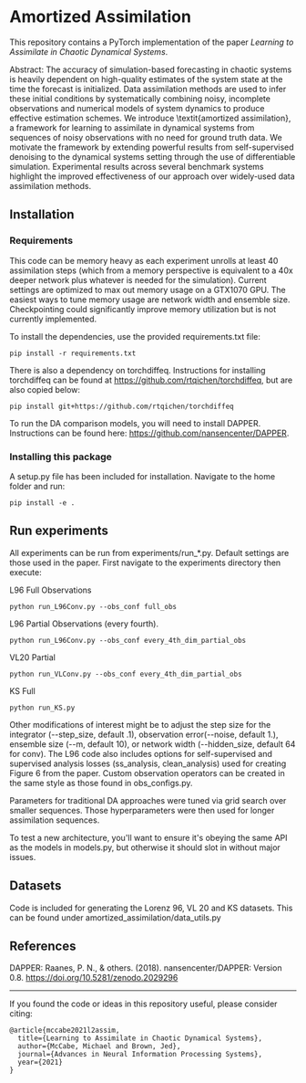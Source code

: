 # Amortized Assimilation

This repository contains a PyTorch implementation of the paper *Learning to Assimilate in Chaotic Dynamical
Systems*. 

Abstract: The accuracy of simulation-based forecasting in chaotic systems is heavily dependent on 
high-quality estimates of the system state at the time the forecast is initialized. Data assimilation 
methods are used to infer these initial conditions by systematically combining noisy, incomplete 
observations and numerical models of system dynamics to produce effective estimation schemes. We 
introduce \textit{amortized assimilation}, a framework for learning to assimilate in dynamical 
systems from sequences of noisy observations with no need for ground truth data. We motivate the 
framework by extending powerful results from self-supervised denoising to the dynamical systems 
setting through the use of differentiable simulation. Experimental results across several benchmark 
systems highlight the improved effectiveness of our approach over widely-used data assimilation 
methods.
## Installation

### Requirements

This code can be memory heavy as each experiment unrolls at least 40 assimilation steps (which from a memory 
perspective is equivalent to a 40x deeper network plus whatever is needed for the simulation). Current settings are 
optimized to max out memory usage on a GTX1070 GPU. The easiest ways to tune memory usage are network width and ensemble 
size. Checkpointing could significantly improve memory utilization but is not currently implemented.

To install the dependencies, use the provided requirements.txt file:
```
pip install -r requirements.txt 
```
There is also a dependency on torchdiffeq. Instructions for installing torchdiffeq can be found at 
https://github.com/rtqichen/torchdiffeq, but are also copied below:
```
pip install git+https://github.com/rtqichen/torchdiffeq
```
To run the DA comparison models, you will need to install DAPPER. Instructions can be found here: 
https://github.com/nansencenter/DAPPER.
### Installing this package

A setup.py file has been included for installation. Navigate to the home folder and run:

```
pip install -e . 
```

## Run experiments
All experiments can be run from experiments/run_*.py. Default settings are those used in the paper.
First navigate to the experiments directory then execute:

L96 Full Observations
```
python run_L96Conv.py --obs_conf full_obs
```
L96 Partial Observations (every fourth). 
```
python run_L96Conv.py --obs_conf every_4th_dim_partial_obs
```
VL20 Partial 
```
python run_VLConv.py --obs_conf every_4th_dim_partial_obs
```
KS Full
```
python run_KS.py 
```

Other modifications of interest might be to adjust the step size for the integrator (--step_size, default .1), 
observation error(--noise, default 1.), ensemble size (--m, default 10), or 
network width (--hidden_size, default 64 for conv). The L96 code also includes options for self-supervised 
and supervised analysis losses (ss_analysis, clean_analysis) used for creating Figure 6 from the paper. Custom observation 
operators can be created in the same style as those found in obs_configs.py. 
 
Parameters for traditional DA approaches were tuned via grid search over smaller sequences. Those hyperparameters were 
then used for longer assimilation sequences.

To test a new architecture, you'll want to ensure it's obeying the same API as the models in models.py, but otherwise
it should slot in without major issues.

## Datasets
Code is included for generating the Lorenz 96, VL 20 and KS datasets. This can be found under amortized_assimilation/data_utils.py
## References

DAPPER: Raanes, P. N., & others. (2018). nansencenter/DAPPER: Version 0.8. https://doi.org/10.5281/zenodo.2029296

---

If you found the code or ideas in this repository useful, please consider citing:
```
@article{mccabe2021l2assim,
  title={Learning to Assimilate in Chaotic Dynamical Systems},
  author={McCabe, Michael and Brown, Jed},
  journal={Advances in Neural Information Processing Systems},
  year={2021}
}
```